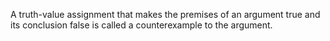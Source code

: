 A truth-value assignment that makes the premises of an argument true and its conclusion false is called a counterexample to the argument.
